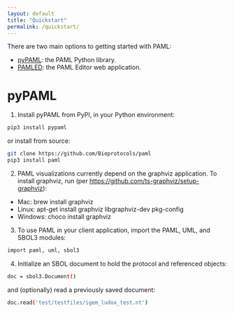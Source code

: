 ```yaml
---
layout: default
title: "Quickstart"
permalink: /quickstart/
---
```


There are two main options to getting started with PAML:
- [pyPAML](https://github.com/Bioprotocols/paml): the PAML Python library.
- [PAMLED](https://github.com/Bioprotocols/pamled): the PAML Editor web application.

# pyPAML

1. Install pyPAML from PyPI, in your Python environment:
```bash
pip3 install pypaml
```
or install from source:
```bash
git clone https://github.com/Bioprotocols/paml
pip3 install paml
```

2. PAML visualizations currently depend on the graphviz application. To install graphviz, run (per https://github.com/ts-graphviz/setup-graphviz):
- Mac: brew install graphviz
- Linux: apt-get install graphviz libgraphviz-dev pkg-config
- Windows: choco install graphviz

3. To use PAML in your client application, import the PAML, UML, and SBOL3 modules:
```bash
import paml, uml, sbol3
```

4. Initialize an SBOL document to hold the protocol and referenced objects:
```bash
doc = sbol3.Document()
```
and (optionally) read a previously saved document:
```bash
doc.read('test/testfiles/igem_ludox_test.nt')
```
